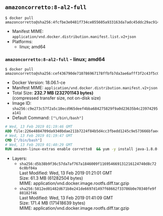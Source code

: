 ## `amazoncorretto:8-al2-full`

```console
$ docker pull amazoncorretto@sha256:4fcfbe3e0481f734ce055605a933163da7adc45ddc29ac914aedcaacfde49542
```

-	Manifest MIME: `application/vnd.docker.distribution.manifest.list.v2+json`
-	Platforms:
	-	linux; amd64

### `amazoncorretto:8-al2-full` - linux; amd64

```console
$ docker pull amazoncorretto@sha256:cef436790de710786967178ffbfb7da3ae6afff3f2c43f5c04d2c1511116b197
```

-	Docker Version: 18.06.1-ce
-	Manifest MIME: `application/vnd.docker.distribution.manifest.v2+json`
-	Total Size: **232.7 MB (232701143 bytes)**  
	(compressed transfer size, not on-disk size)
-	Image ID: `sha256:c9e273c57f2a5c10ecd965deef4bba684275829f9a0d23635b4c23974295a141`
-	Default Command: `["\/bin\/bash"]`

```dockerfile
# Wed, 13 Feb 2019 01:19:46 GMT
ADD file:226e4884709da9340bdae211b7224f84b5d4cc3fbedd1245c9e573666bfaec4c in / 
# Wed, 13 Feb 2019 01:19:47 GMT
CMD ["/bin/bash"]
# Wed, 13 Feb 2019 01:40:29 GMT
RUN amazon-linux-extras enable corretto8  && yum -y install java-1.8.0-amazon-corretto-devel-1.8.0_202.b08-1.amzn2  && yum clean all
```

-	Layers:
	-	`sha256:d5b38b9f36c57da7af767a1846009f116954669131216124740d8c726c0bf04a`  
		Last Modified: Wed, 13 Feb 2019 01:21:01 GMT  
		Size: 61.3 MB (61282504 bytes)  
		MIME: application/vnd.docker.image.rootfs.diff.tar.gzip
	-	`sha256:5812ed01482d671b8e241de6697d1497f68662f33786b0e70340fe9f88182f46`  
		Last Modified: Wed, 13 Feb 2019 01:41:09 GMT  
		Size: 171.4 MB (171418639 bytes)  
		MIME: application/vnd.docker.image.rootfs.diff.tar.gzip
